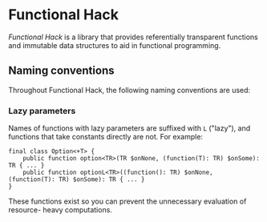 # Functional Hack

_Functional Hack_ is a library that provides referentially transparent functions
and immutable data structures to aid in functional programming.

## Naming conventions

Throughout Functional Hack, the following naming conventions are used:

### Lazy parameters

Names of functions with lazy parameters are suffixed with `L` ("lazy"), and
functions that take constants directly are not. For example:

    final class Option<+T> {
        public function option<TR>(TR $onNone, (function(T): TR) $onSome): TR { ... }
        public function optionL<TR>((function(): TR) $onNone, (function(T): TR) $onSome): TR { ... }
    }

These functions exist so you can prevent the unnecessary evaluation of resource-
heavy computations.
